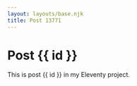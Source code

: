 ```yaml
---
layout: layouts/base.njk
title: Post 13771
---
```


# Post {{ id }}

This is post {{ id }} in my Eleventy project.
